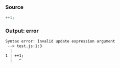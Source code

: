 ### Source
```js
++1;
```

### Output: error
```txt
Syntax error: Invalid update expression argument
 --> test.js:1:3
  |
1 | ++1;
  |   ^ 
```
